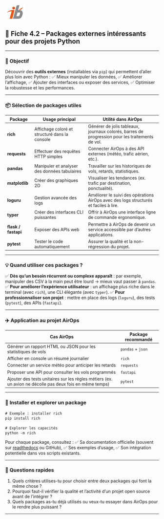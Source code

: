 ![Logo](images\logo.png)


## 🧩 Fiche 4.2 – Packages externes intéressants pour des projets Python

---

### 🎯 **Objectif**

Découvrir des **outils externes** (installables via `pip`) qui permettent d’aller plus loin avec Python :
✅ Mieux manipuler les données,
✅ Améliorer l’affichage,
✅ Ajouter des interfaces ou exposer des services,
✅ Optimiser la robustesse et les performances.

---

### 📦 **Sélection de packages utiles**

| Package             | Usage principal                               | Utilité dans AirOps                                                                             |
| ------------------- | --------------------------------------------- | ----------------------------------------------------------------------------------------------- |
| **rich**            | Affichage coloré et structuré dans la console | Générer de jolis tableaux, journaux colorés, barres de progression pour les traitements de vol. |
| **requests**        | Effectuer des requêtes HTTP simples           | Connecter AirOps à des API externes (météo, trafic aérien, etc.).                               |
| **pandas**          | Manipuler et analyser des données tabulaires  | Travailler sur les historiques de vols, retards, statistiques.                                  |
| **matplotlib**      | Créer des graphiques 2D                       | Visualiser les tendances (ex. trafic par destination, ponctualité).                             |
| **loguru**          | Gestion avancée des logs                      | Améliorer le suivi des opérations AirOps avec des logs structurés et faciles à lire.            |
| **typer**           | Créer des interfaces CLI puissantes           | Offrir à AirOps une interface ligne de commande ergonomique.                                    |
| **flask / fastapi** | Exposer des APIs web                          | Permettre à AirOps de devenir un service accessible par d’autres applications.                  |
| **pytest**          | Tester le code automatiquement                | Assurer la qualité et la non-régression du projet.                                              |

---

### 💡 **Quand utiliser ces packages ?**

✅ **Dès qu’un besoin récurrent ou complexe apparaît** : par exemple, manipuler des CSV à la main peut être lourd → mieux vaut passer à `pandas`.
✅ **Pour améliorer l’expérience utilisateur** : un affichage plus riche dans le terminal (avec `rich`), une CLI élégante (avec `typer`).
✅ **Pour professionnaliser son projet** : mettre en place des logs (`loguru`), des tests (`pytest`), des APIs (`fastapi`).

---

### ✈️ **Application au projet AirOps**

| Cas AirOps                                                                                               | Package recommandé |
| -------------------------------------------------------------------------------------------------------- | ------------------ |
| Générer un rapport HTML ou JSON pour les statistiques de vols                                            | `pandas` + `json`  |
| Afficher en console un résumé journalier                                                                 | `rich`             |
| Connecter un service météo pour anticiper les retards                                                    | `requests`         |
| Proposer une API pour consulter les vols programmés                                                      | `fastapi`          |
| Ajouter des tests unitaires sur les règles métiers (ex. un avion ne décolle pas deux fois en même temps) | `pytest`           |

---

### 🔧 **Installer et explorer un package**

```
# Exemple : installer rich
pip install rich

# Explorer les capacités
python -m rich
```

Pour chaque package, consultez :
✅ Sa documentation officielle (souvent sur [readthedocs](https://readthedocs.org) ou GitHub),
✅ Ses exemples d’usage,
✅ Son intégration potentielle dans vos scripts existants.

---

### 🧪 **Questions rapides**

1. Quels critères utilises-tu pour choisir entre deux packages qui font la même chose ?
2. Pourquoi faut-il vérifier la qualité et l’activité d’un projet open source avant de l’intégrer ?
3. Quels packages as-tu déjà utilisés ou veux-tu essayer dans AirOps pour le rendre plus puissant ?

---
